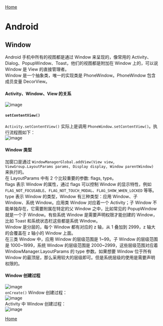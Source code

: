 [Home](../../README.md)  

# Android  

## Window  
Android 手机中所有的视图都是通过 Window 来呈现的，像常用的 Activity、Dialog、PopupWindow、Toast，他们的视图都是附加在 Window 上的，可以说 Window 是 View 的直接管理者。  
Window 是一个抽象类，唯一的实现类是 PhoneWindow。PhoneWindow 包含成员变量 DecorView。  

#### Activity、Window、View 的关系  
![image](https://user-images.githubusercontent.com/8423120/46188266-ae8f6800-c31a-11e8-8bae-8550862f8881.png)  

#### `setContentView()`  
`Activity.setContentView()` 实际上是调用 `PhoneWindow.setContentView()`。执行流程图如下：  
![image](https://user-images.githubusercontent.com/8423120/46137177-afbd8800-c27b-11e8-93ee-5b11d975257b.png)  

#### Window 类型  
加窗口是通过 `WindowManagerGlobal.addView(View view, ViewGroup.LayoutParams params, Display display, Window parentWindow)` 来执行的。  
在 LayoutParams 中有 2 个比较重要的参数: flags, type。  
flags 表示 Window 的属性，通过 flags 可以控制 Window 的显示特性，例如 `FLAG_NOT_FOCUSABLE`、`FLAG_NOT_TOUCH_MODAL`、`FLAG_SHOW_WHEN_LOCKED` 等等。  
type 表示 Window 的类型，Window 有三种类型：应用 Window、子 Window、系统 Window。应用类 Window 对应着一个 Activity；子 Window 不能单独存在，它需要附属在特定的父 Window 之中，比如常见的 PopupWindow 就是一个子 Window。有些系统 Window 是需要声明权限才能创建的 Window，比如 Toast 和系统状态栏这些都是系统 Window。  
Window 是分层的，每个 Window 都有对应的 z 轴，从 1 叠加到 2999，z 轴大的会覆盖在 z 轴小的 Window 上面。  
在三类 Window 中，应用 Window 的层级范围是 1~99。子 Window 的层级范围是 1000~1999，系统 Window 的层级范围是 2000~2999，这些层级范围对应着 WindowManager.LayoutParams 的 type 参数。如果想要 Window 位于所有 Window 的最顶层，那么采用较大的层级即可。但是系统层级的使用是需要声明权限的。  

#### Window 创建过程  
![image](https://user-images.githubusercontent.com/8423120/46188121-d205e300-c319-11e8-958b-bb39c2d12d01.png)  
`onCreate()` Window 创建过程：  
![image](https://user-images.githubusercontent.com/8423120/46188193-3fb20f00-c31a-11e8-9528-5c17adfdede0.png)  
Activity 中 Window 创建过程：  
![image](https://user-images.githubusercontent.com/8423120/46188242-915a9980-c31a-11e8-8244-57ce3255c2e6.png)  


[Home](../../README.md)  